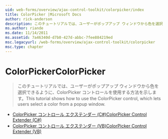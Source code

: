 ```yaml
---
uid: web-forms/overview/ajax-control-toolkit/colorpicker/index
title: ColorPicker |Microsoft Docs
author: rick-anderson
description: このチュートリアルでは、ユーザーがポップアップ ウィンドウから色を選択できるように、ColorPicker コントロールを使用する方法を示します。
ms.author: riande
ms.date: 11/14/2011
ms.assetid: 7a46340d-d7b0-427d-abbc-7fee884219ed
msc.legacyurl: /web-forms/overview/ajax-control-toolkit/colorpicker
msc.type: chapter
---
```

<a name="colorpicker"></a><span data-ttu-id="26b88-103">ColorPicker</span><span class="sxs-lookup"><span data-stu-id="26b88-103">ColorPicker</span></span>
====================
> <span data-ttu-id="26b88-104">このチュートリアルでは、ユーザーがポップアップ ウィンドウから色を選択できるように、ColorPicker コントロールを使用する方法を示します。</span><span class="sxs-lookup"><span data-stu-id="26b88-104">This tutorial shows how to use the ColorPicker control, which lets users select a color from a popup window.</span></span>


- [<span data-ttu-id="26b88-105">ColorPicker コントロール エクステンダー (C#)</span><span class="sxs-lookup"><span data-stu-id="26b88-105">ColorPicker Control Extender (C#)</span></span>](using-the-colorpicker-control-extender-cs.md)
- [<span data-ttu-id="26b88-106">ColorPicker コントロール エクステンダー (VB)</span><span class="sxs-lookup"><span data-stu-id="26b88-106">ColorPicker Control Extender (VB)</span></span>](using-the-colorpicker-control-extender-vb.md)
